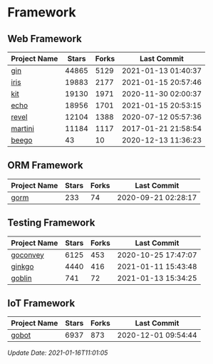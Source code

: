 # Framework

## Web Framework
| Project Name | Stars | Forks | Last Commit |
| ------------ | ----- | ----- | ----------- |
| [gin](https://github.com/gin-gonic/gin) | 44865 | 5129 | 2021-01-13 01:40:37 |
| [iris](https://github.com/kataras/iris) | 19883 | 2177 | 2021-01-15 20:57:46 |
| [kit](https://github.com/go-kit/kit) | 19130 | 1971 | 2020-11-30 02:00:37 |
| [echo](https://github.com/labstack/echo) | 18956 | 1701 | 2021-01-15 20:53:15 |
| [revel](https://github.com/revel/revel) | 12104 | 1388 | 2020-07-12 05:57:36 |
| [martini](https://github.com/go-martini/martini) | 11184 | 1117 | 2017-01-21 21:58:54 |
| [beego](https://github.com/astaxie/beego) | 43 | 10 | 2020-12-13 11:36:23 |

## ORM Framework
| Project Name | Stars | Forks | Last Commit |
| ------------ | ----- | ----- | ----------- |
| [gorm](https://github.com/jinzhu/gorm) | 233 | 74 | 2020-09-21 02:28:17 |

## Testing Framework
| Project Name | Stars | Forks | Last Commit |
| ------------ | ----- | ----- | ----------- |
| [goconvey](https://github.com/smartystreets/goconvey) | 6125 | 453 | 2020-10-25 17:47:07 |
| [ginkgo](https://github.com/onsi/ginkgo) | 4440 | 416 | 2021-01-11 15:43:48 |
| [goblin](https://github.com/franela/goblin) | 741 | 72 | 2021-01-13 15:34:25 |

## IoT Framework
| Project Name | Stars | Forks | Last Commit |
| ------------ | ----- | ----- | ----------- |
| [gobot](https://github.com/hybridgroup/gobot) | 6937 | 873 | 2020-12-01 09:54:44 |

*Update Date: 2021-01-16T11:01:05*